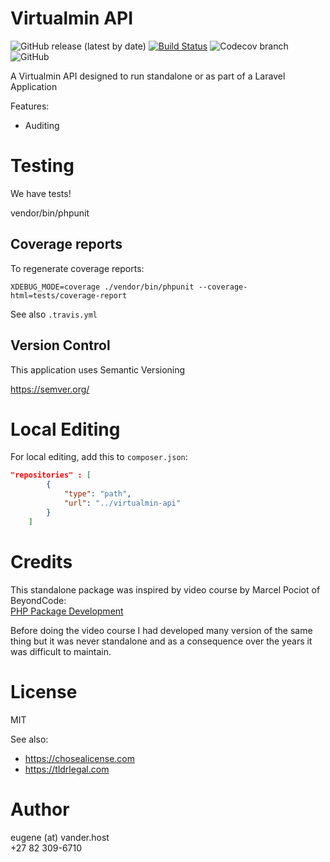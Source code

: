 # Virtualmin API
![GitHub release (latest by date)](https://img.shields.io/github/v/release/fintech-systems/virtualmin-api) [![Build Status](https://app.travis-ci.com/fintech-systems/virtualmin-api.svg?branch=main)](https://app.travis-ci.com/fintech-systems/virtualmin-api) ![Codecov branch](https://img.shields.io/codecov/c/github/fintech-systems/virtualmin-api/main) ![GitHub](https://img.shields.io/github/license/fintech-systems/virtualmin-api)

A Virtualmin API designed to run standalone or as part of a Laravel Application

Features:

- Auditing

# Testing

We have tests!

vendor/bin/phpunit

## Coverage reports

To regenerate coverage reports:

`XDEBUG_MODE=coverage ./vendor/bin/phpunit --coverage-html=tests/coverage-report`

See also `.travis.yml`

## Version Control

This application uses Semantic Versioning

https://semver.org/

# Local Editing

For local editing, add this to `composer.json`:

```json
"repositories" : [
        {
            "type": "path",
            "url": "../virtualmin-api"
        }
    ]
```

# Credits

This standalone package was inspired by video course by Marcel Pociot of BeyondCode:<br>
[PHP Package Development](https://beyondco.de/video-courses/php-package-development)

Before doing the video course I had developed many version of the same thing but it was never standalone and as a consequence over the years it was difficult to maintain.

# License

MIT

See also:

- https://chosealicense.com
- https://tldrlegal.com

# Author

eugene (at) vander.host<br>
+27 82 309-6710
